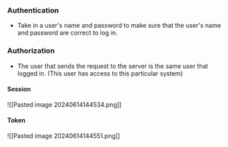 
### Authentication
* Take in a user's name and password to make sure that the user's name and password are correct to log in.

### Authorization
* The user that sends the request to the server is the same user that logged in. (This user has access to this particular system)

#### Session
![[Pasted image 20240614144534.png]]

#### Token
![[Pasted image 20240614144551.png]]